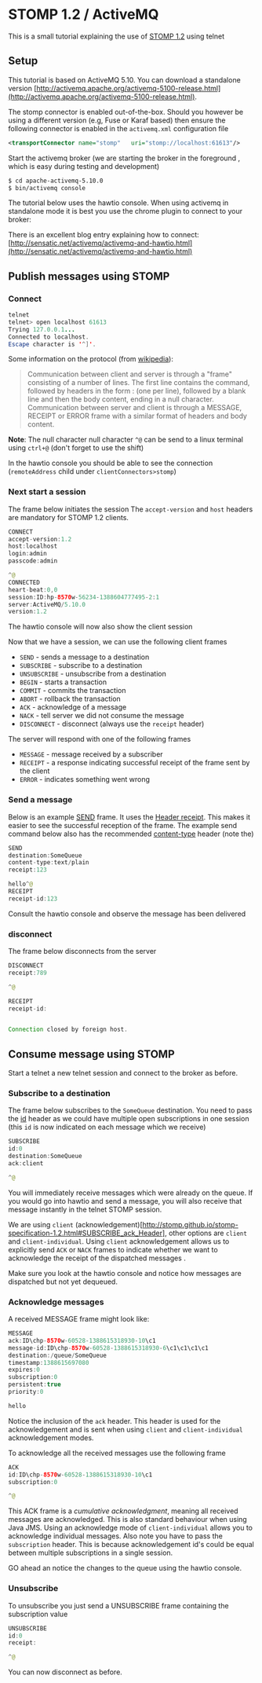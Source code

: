 # STOMP 1.2 / ActiveMQ

This is a small tutorial explaining the use of  [STOMP 1.2](http://stomp.github.io/stomp-specification-1.2.html) using telnet

## Setup

This tutorial is based on ActiveMQ 5.10. You can download a standalone version [http://activemq.apache.org/activemq-5100-release.html](http://activemq.apache.org/activemq-5100-release.html).

The stomp connector is enabled out-of-the-box. Should you however be using a different version (e.g, Fuse or Karaf based) then ensure
the following connector is enabled in the `activemq.xml` configuration file
```xml
<transportConnector name="stomp"   uri="stomp://localhost:61613"/>
```

Start the activemq broker (we are starting the broker in the foreground , which is easy during testing and development)

```bash
$ cd apache-activemq-5.10.0
$ bin/activemq console
```

The tutorial below uses the hawtio console. When using activemq in standalone mode it is best you
use the chrome plugin to connect to your broker:

There is an excellent blog entry explaining how to connect: [http://sensatic.net/activemq/activemq-and-hawtio.html](http://sensatic.net/activemq/activemq-and-hawtio.html)

## Publish messages using STOMP

### Connect

```java
telnet
telnet> open localhost 61613
Trying 127.0.0.1...
Connected to localhost.
Escape character is '^]'.
```
Some information on the protocol (from [wikipedia](http://en.wikipedia.org/wiki/Streaming_Text_Oriented_Messaging_Protocol)):
> Communication between client and server is through a "frame" consisting of a number of lines.
 The first line contains the command, followed by headers in the form <key>: <value> (one per line),
  followed by a blank line and then the body content, ending in a null character. Communication between server and client is through a MESSAGE,
RECEIPT or ERROR frame with a similar format of headers and body content.

**Note**: The null character null character `^@` can be  send to a linux terminal using  `ctrl+@`  (don't forget to use the shift)

In the hawtio console you should be able to see the connection (`remoteAddress` child under `clientConnectors>stomp`)

### Next start a session

The frame below initiates the session The `accept-version` and `host` headers are mandatory for STOMP 1.2 clients.

```java
CONNECT
accept-version:1.2
host:localhost
login:admin
passcode:admin

^@
CONNECTED
heart-beat:0,0
session:ID:hp-8570w-56234-1388604777495-2:1
server:ActiveMQ/5.10.0
version:1.2
```

The hawtio console will now also show the client session

Now that we have a session, we can use the following  client frames

- `SEND` - sends a message to a destination
- `SUBSCRIBE` - subscribe to a destination
- `UNSUBSCRIBE` - unsubscribe from a destination
- `BEGIN` - starts a transaction
- `COMMIT` - commits the transaction
- `ABORT` - rollback the transaction
- `ACK` - acknowledge of a message
- `NACK` - tell server we did not consume the message
- `DISCONNECT` - disconnect (always use the `receipt` header)

The server will respond with one of the following frames

- `MESSAGE` - message received by a subscriber
- `RECEIPT` - a response indicating successful receipt of the frame sent by the client
- `ERROR` - indicates something went wrong

### Send a message

Below is an example [SEND](http://stomp.github.io/stomp-specification-1.2.html#SEND) frame.  It uses the [Header receipt](http://stomp.github.io/stomp-specification-1.2.html). This
makes it easier to see the successful reception of the frame. The example send command below
also has the recommended [content-type](http://stomp.github.io/stomp-specification-1.2.html#Header_content-type) header (note the)

```java
SEND
destination:SomeQueue
content-type:text/plain
receipt:123

hello^@
RECEIPT
receipt-id:123
```

Consult the hawtio console and observe the message has been delivered

### disconnect

The frame below disconnects from the server

```java
DISCONNECT
receipt:789

^@

RECEIPT
receipt-id:


Connection closed by foreign host.
```

## Consume message using STOMP

Start a telnet a new telnet session and connect to the broker as before.

### Subscribe to a destination

The frame below subscribes to the `SomeQueue` destination. You need to pass
the [id](http://stomp.github.io/stomp-specification-1.2.html#SUBSCRIBE_id_Header) header
as we could have multiple open subscriptions in one session (this `id` is now indicated on each message which we receive)

```java
SUBSCRIBE
id:0
destination:SomeQueue
ack:client

^@
```

You will immediately receive messages which were already on the queue. If you would go
into hawtio and send a message, you will also receive that message instantly in the telnet STOMP session.

We are using `client` (acknowledgement)[http://stomp.github.io/stomp-specification-1.2.html#SUBSCRIBE_ack_Header],
other options are `client` and `client-individual`. Using `client` acknowledgement allows us to explicitly send `ACK` or `NACK` frames to indicate whether we want to acknowledge the receipt of the dispatched messages .

Make sure you look at the hawtio console and notice how messages are dispatched but not yet dequeued. 

### Acknowledge messages

A received MESSAGE frame might look like:

```java
MESSAGE
ack:ID\chp-8570w-60528-1388615318930-10\c1
message-id:ID\chp-8570w-60528-1388615318930-6\c1\c1\c1\c1
destination:/queue/SomeQueue
timestamp:1388615697080
expires:0
subscription:0
persistent:true
priority:0

hello
```

Notice the inclusion of the `ack` header. This header is used for the acknowledgement and is sent when using `client` and `client-individual` acknowledgement modes.

To acknowledge all the received messages use the following frame

```java
ACK
id:ID\chp-8570w-60528-1388615318930-10\c1
subscription:0

^@
```

This ACK frame is a *cumulative acknowledgment*, meaning all received messages are acknowledged. This is also standard behaviour when using Java JMS. 
Using an acknowledge mode of `client-individual` allows you to acknowledge individual messages. Also note
you have to pass the `subscription` header. This is because acknowledgement id's could be equal between multiple subscriptions in a single session.

GO ahead an notice the changes to the queue using the hawtio console.

### Unsubscribe

To unsubscribe you just send a UNSUBSCRIBE frame containing the subscription value

```java
UNSUBSCRIBE
id:0
receipt:  

^@
```

You can now disconnect as before.




